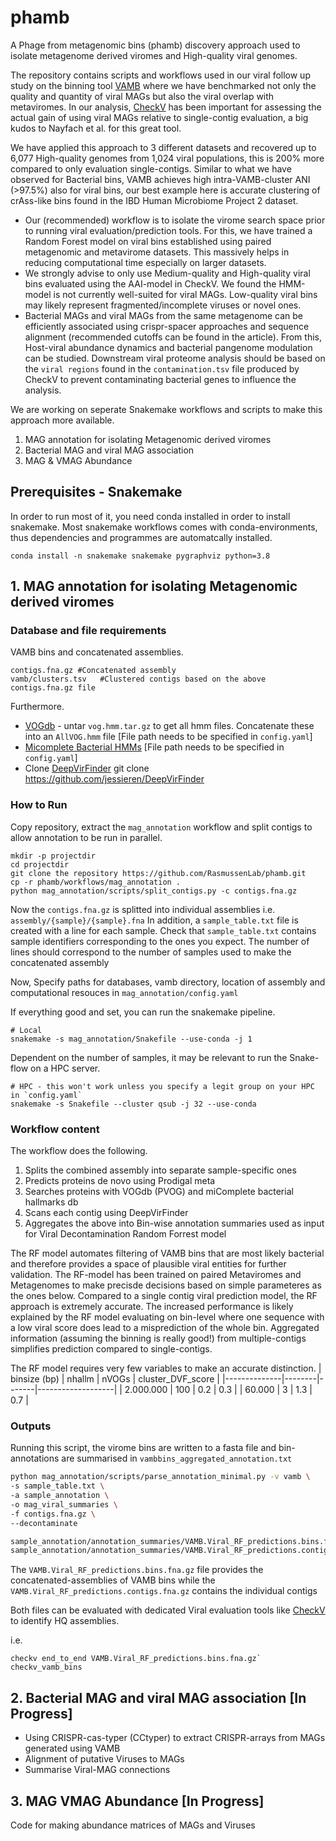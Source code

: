 # phamb
A Phage from metagenomic bins (phamb) discovery approach used to isolate metagenome derived viromes and High-quality viral genomes.

The repository contains scripts and workflows used in our viral follow up study on the binning tool [VAMB](https://github.com/RasmussenLab/vamb) where we have benchmarked not only the quality and quantity of viral MAGs but also the viral overlap with metaviromes. In our analysis, [CheckV](https://bitbucket.org/berkeleylab/checkv/src/master/) has been important for assessing the actual gain of using viral MAGs relative to single-contig evaluation, a big kudos to Nayfach et al. for this great tool. 

We have applied this approach to 3 different datasets and recovered up to 6,077 High-quality genomes from 1,024 viral populations, this is 200% more compared to only evaluation single-contigs. Similar to what we have observed for Bacterial bins, VAMB achieves high intra-VAMB-cluster ANI (>97.5%) also for viral bins, our best example here is accurate clustering of crAss-like bins found in the IBD Human Microbiome Project 2 dataset. 

- Our (recommended) workflow is to isolate the virome search space prior to running viral evaluation/prediction tools. For this, we have trained a Random Forest model on viral bins established using paired metagenomic and metavirome datasets. This massively helps in reducing computational time especially on larger datasets.
- We strongly advise to only use Medium-quality and High-quality viral bins evaluated using the AAI-model in CheckV. We found the HMM-model is not currently well-suited for viral MAGs. Low-quality viral bins may likely represent fragmented/incomplete viruses or novel ones. 
- Bacterial MAGs and viral MAGs from the same metagenome can be efficiently associated using crispr-spacer approaches and sequence alignment (recommended cutoffs can be found in the article). From this, Host-viral abundance dynamics and bacterial pangenome modulation can be studied. Downstream viral proteome analysis should be based on the `viral regions` found in the `contamination.tsv` file produced by CheckV to prevent contaminating bacterial genes to influence the analysis. 

We are working on seperate Snakemake workflows and scripts to make this approach more available.
1. MAG annotation for isolating Metagenomic derived viromes
2. Bacterial MAG and viral MAG association 
3. MAG & VMAG Abundance


## Prerequisites - Snakemake 

In order to run most of it, you need conda installed in order to install snakemake. Most snakemake workflows comes with conda-environments, thus dependencies and programmes are automatcally installed. 

```
conda install -n snakemake snakemake pygraphviz python=3.8

```


## 1. MAG annotation for isolating Metagenomic derived viromes

### Database and file requirements
VAMB bins and concatenated assemblies. 

```
contigs.fna.gz #Concatenated assembly 
vamb/clusters.tsv   #Clustered contigs based on the above contigs.fna.gz file 
```

Furthermore. 
* [VOGdb](https://vogdb.csb.univie.ac.at/download) - untar `vog.hmm.tar.gz` to get all hmm files. Concatenate these into an `AllVOG.hmm` file  [File path needs to be specified in `config.yaml`]
* [Micomplete Bacterial HMMs](https://bitbucket.org/evolegiolab/micomplete/src/master/micomplete/share/Bact105.hmm)   [File path needs to be specified in `config.yaml`]
* Clone [DeepVirFinder](https://github.com/jessieren/DeepVirFinder) git clone https://github.com/jessieren/DeepVirFinder


### How to Run 

Copy repository, extract the `mag_annotation` workflow and split contigs to allow annotation to be run in parallel.
```
mkdir -p projectdir 
cd projectdir 
git clone the repository https://github.com/RasmussenLab/phamb.git
cp -r phamb/workflows/mag_annotation .
python mag_annotation/scripts/split_contigs.py -c contigs.fna.gz 

```

Now the `contigs.fna.gz` is splitted into individual assemblies i.e. `assembly/{sample}/{sample}.fna`
In addition, a `sample_table.txt` file is created with a line for each sample.
Check that `sample_table.txt` contains sample identifiers corresponding to the ones you expect. 
The number of lines should correspond to the number of samples used to make the concatenated assembly

Now, Specify paths for databases, vamb directory, location of assembly and computational resouces in `mag_annotation/config.yaml`  


If everything good and set, you can run the snakemake pipeline.
```
# Local 
snakemake -s mag_annotation/Snakefile --use-conda -j 1
```

Dependent on the number of samples, it may be relevant to run the Snake-flow on a HPC server.
```
# HPC - this won't work unless you specify a legit group on your HPC in `config.yaml`
snakemake -s Snakefile --cluster qsub -j 32 --use-conda 
```

### Workflow content
The workflow does the following. 
1. Splits the combined assembly into separate sample-specific ones 
2. Predicts proteins de novo using Prodigal meta
3. Searches proteins with VOGdb (PVOG) and miComplete bacterial hallmarks db 
4. Scans each contig using DeepVirFinder  
5. Aggregates the above into Bin-wise annotation summaries used as input for Viral Decontamination Random Forrest model

The RF model automates filtering of VAMB bins that are most likely bacterial and therefore provides a space of plausible viral entities for further validation. The RF-model has been trained on paired Metaviromes and Metagenomes to make precisde decisions based on simple parameteres as the ones below. Compared to a single contig viral prediction model, the RF approach is extremely accurate. The increased performance is likely explained by the RF model evaluating on bin-level where one sequence with a low viral score does lead to a misprediction of the whole bin. Aggregated information (assuming the binning is really good!) from multiple-contigs simplifies prediction compared to single-contigs.

The RF model requires very few variables to make an accurate distinction.
| binsize (bp) | nhallm | nVOGs | cluster_DVF_score |
|--------------|--------|-------|-------------------|
| 2.000.000    | 100    | 0.2   | 0.3               |
| 60.000       | 3      | 1.3   | 0.7               |


### Outputs

Running this script, the virome bins are written to a fasta file and bin-annotations are summarised in `vambbins_aggregated_annotation.txt`  
```bash
python mag_annotation/scripts/parse_annotation_minimal.py -v vamb \
-s sample_table.txt \
-a sample_annotation \
-o mag_viral_summaries \
-f contigs.fna.gz \
--decontaminate 

```
  
```bash
sample_annotation/annotation_summaries/VAMB.Viral_RF_predictions.bins.fna.gz
sample_annotation/annotation_summaries/VAMB.Viral_RF_predictions.contigs.fna.gz
```
 
The `VAMB.Viral_RF_predictions.bins.fna.gz` file provides the concatenated-assemblies of VAMB bins while the `VAMB.Viral_RF_predictions.contigs.fna.gz` contains the individual contigs

Both files can be evaluated with dedicated Viral evaluation tools like [CheckV](https://bitbucket.org/berkeleylab/checkv/src/master/) to identify HQ assemblies.

i.e. 
```
checkv end_to_end VAMB.Viral_RF_predictions.bins.fna.gz` checkv_vamb_bins  
```

## 2. Bacterial MAG and viral MAG association [In Progress]

- Using CRISPR-cas-typer (CCtyper) to extract CRISPR-arrays from MAGs generated using VAMB
- Alignment of putative Viruses to MAGs
- Summarise Viral-MAG connections

## 3. MAG VMAG Abundance [In Progress]
Code for making abundance matrices of MAGs and Viruses


